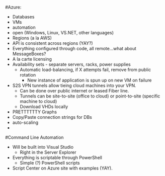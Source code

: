 #Azure:
* Databases
* VMs
* automation
* open (Windows, Linux, VS.NET, other languages)
* Regions (a la AWS)
* API is consistent across regions (YAY?)
* Everything configured through code, all remote...what about MessageBoxes?
* A la carte licensing
* Availability sets - separate servers, racks, power supplies
	* Automatic load-balancing, if X attempts fail, remove from public rotation
		* New instance of application is spun up on new VM on failure
* S2S VPN tunnels allow tieing cloud machines into your VPN.
	* Can be done over public internet or leased Fiber line.
	* Tunnels can be site-to-site (office to cloud) or point-to-site (specific machine to cloud)
	* Download VHDs locally
* PRETTTTTTY Graphs
* Copy/Paste connection strings for DBs
* auto-scaling
* 

#Command Line Automation
* Will be built into Visual Studio
	* Right in the Server Explorer
* Everything is scriptable through PowerShell
	* Simple (?) PowerShell scripts
* Script Center on Azure site with examples (YAY).
